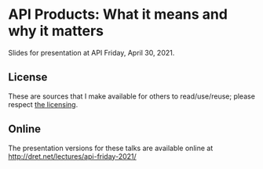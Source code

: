 # API Products: What it means and why it matters

Slides for presentation at API Friday, April 30, 2021.


## License

These are sources that I make available for others to read/use/reuse; please respect [the licensing](../LICENSE).


## Online

The presentation versions for these talks are available online at http://dret.net/lectures/api-friday-2021/
